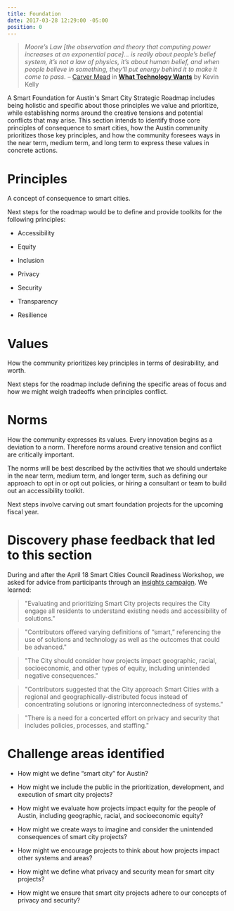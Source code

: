 ```yaml
---
title: Foundation
date: 2017-03-28 12:29:00 -05:00
position: 0
---
```


> *Moore’s Law \[the observation and theory that computing power increases at an exponential pace\]... is really about people’s belief system, it’s not a law of physics, it’s about human belief, and when people believe in something, they’ll put energy behind it to make it come to pass.*
> – [Carver Mead](https://en.wikipedia.org/wiki/Carver_Mead) in **[What Technology Wants](https://www.librarything.com/work/9897361/summary)** by Kevin Kelly

A Smart Foundation for Austin's Smart City Strategic Roadmap includes being holistic and specific about those principles we value and prioritize, while establishing norms around the creative tensions and potential conflicts that may arise. This section intends to identify those core principles of consequence to smart cities, how the Austin community prioritizes those key principles, and how the community foresees ways in the near term, medium term, and long term to express these values in concrete actions.

# Principles

A concept of consequence to smart cities.

Next steps for the roadmap would be to define and provide toolkits for the following principles:

* Accessibility

* Equity

* Inclusion

* Privacy

* Security

* Transparency

* Resilience

# Values

How the community prioritizes key principles in terms of desirability, and worth.

Next steps for the roadmap include defining the specific areas of focus and how we might weigh tradeoffs when principles conflict.

# Norms

How the community expresses its values. Every innovation begins as a deviation to a norm. Therefore norms around creative tension and conflict are critically important.

The norms will be best described by the activities that we should undertake in the near term, medium term, and longer term, such as defining our approach to opt in or opt out policies, or hiring a consultant or team to build out an accessibility toolkit.

Next steps involve carving out smart foundation projects for the upcoming fiscal year.

# Discovery phase feedback that led to this section

During and after the April 18 Smart Cities Council Readiness Workshop, we asked for advice from participants through an [insights campaign](http://insights.austintexas.gov/Austin/1001/insights). We learned:

> "Evaluating and prioritizing Smart City projects requires the City engage all residents to understand existing needs and accessibility of solutions."

> "Contributors offered varying definitions of “smart,” referencing the use of solutions and technology as well as the outcomes that could be advanced."

> "The City should consider how projects impact geographic, racial, socioeconomic, and other types of equity, including unintended negative consequences."

> "Contributors suggested that the City approach Smart Cities with a regional and geographically-distributed focus instead of concentrating solutions or ignoring interconnectedness of systems."

> "There is a need for a concerted effort on privacy and security that includes policies, processes, and staffing."

# Challenge areas identified

* How might we define “smart city” for Austin?

* How might we include the public in the prioritization, development, and execution of smart city projects?

* How might we evaluate how projects impact equity for the people of Austin, including geographic, racial, and socioeconomic equity?

* How might we create ways to imagine and consider the unintended consequences of smart city projects?

* How might we encourage projects to think about how projects impact other systems and areas?

* How might we define what privacy and security mean for smart city projects?

* How might we ensure that smart city projects adhere to our concepts of privacy and security?
